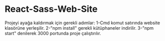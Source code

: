# React-Sass-Web-Site

Projeyi ayağa kaldırmak için gerekli adımlar:
1-Cmd komut satırında website klasörüne yerleşilir.
2-"npm install" gerekli kütüphaneler indirilir.
3-"npm start" denilerek 3000 portunda proje çalıştırılır.
